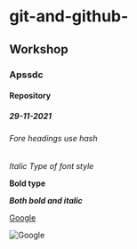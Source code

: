 # git-and-github-
## Workshop
### Apssdc
#### Repository
##### 29-11-2021
###### Fore headings use hash
*Italic Type of font style*

**Bold type**

***Both bold and italic***

[Google](https://www.google.com)

![Google](https://cdn.vox-cdn.com/thumbor/I2PsqRLIaCB1iYUuSptrrR5M8oQ=/0x0:2040x1360/1200x800/filters:focal(857x517:1183x843)/cdn.vox-cdn.com/uploads/chorus_image/image/68829483/acastro_210104_1777_google_0001.0.jpg)
